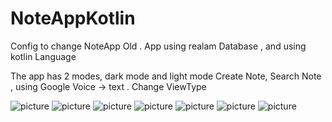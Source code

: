 # NoteAppKotlin

 Config to change NoteApp Old .
 App using realam Database , and using kotlin Language 

The app has 2 modes, dark mode and light mode
Create Note, Search Note , using Google Voice -> text . Change ViewType 
 
 
 
 
 
 
 
 
![picture](https://github.com/namlxcntt/NoteAppmvvm/blob/master/Image/Capture1.PNG)
![picture](https://github.com/namlxcntt/NoteAppmvvm/blob/master/Image/Capture2.PNG)
![picture](https://github.com/namlxcntt/NoteAppmvvm/blob/master/Image/Capture3.PNG)
![picture](https://github.com/namlxcntt/NoteAppmvvm/blob/master/Image/Capture4.PNG)
![picture](https://github.com/namlxcntt/NoteAppmvvm/blob/master/Image/Capture5.PNG)
![picture](https://github.com/namlxcntt/NoteAppmvvm/blob/master/Image/Capture6.PNG)
![picture](https://github.com/namlxcntt/NoteAppmvvm/blob/master/Image/Capture7.PNG)

